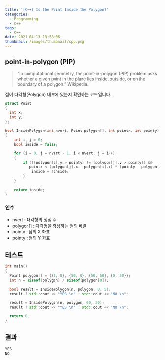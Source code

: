 ```yaml
---
title: '[C++] Is the Point Inside the Polygon?'
categories:
  - Programming
  - C++
tags:
  - C++
date: 2021-04-13 13:58:06
thumbnail: /images/thumbnail/cpp.png
---
```


## point-in-polygon (PIP)

> “In computational geometry, the point-in-polygon (PIP) problem asks whether a given point in the plane lies inside, outside, or on the boundary of a polygon.” Wikipedia.

점이 다각형(Polygon) 내부에 있는지 확인하는 코드입니다.

```cpp
struct Point
{
  int x;
  int y;
};

bool InsidePolygon(int nvert, Point polygon[], int pointx, int pointy)
{
    int i, j = 0;
    bool inside = false;

    for (i = 0, j = nvert - 1; i < nvert; j = i++)
    {
        if (((polygon[i].y > pointy) != (polygon[j].y > pointy)) &&
          (pointx < (polygon[j].x - polygon[i].x) * (pointy - polygon[i].y) / (polygon[j].y - polygon[i].y) + polygon[i].x)) {
            inside = !inside;
        }
    }

    return inside;
}
```

### 인수

- nvert : 다각형의 정점 수
- polygon[] : 다각형을 형성하는 점의 배열
- pointx : 점의 X 좌표
- pointy : 점의 Y 좌표

## 테스트

```cpp
int main()
{
  Point polygon[] = {{0, 0}, {50, 0}, {50, 50}, {0, 50}};
  int n = sizeof(polygon) / sizeof(polygon[0]);

  bool result = InsidePolygon(n, polygon, 0, 5);
  result ? std::cout << "YES \n" : std::cout << "NO \n";

  result = InsidePolygon(n, polygon, 60, 20);
  result ? std::cout << "YES \n" : std::cout << "NO \n";

  return 0;
}
```

## 결과

```cpp
YES
NO
```

